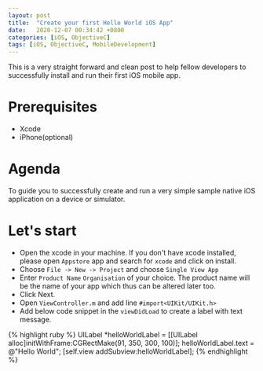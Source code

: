 ```yaml
---
layout: post
title:  "Create your first Hello World iOS App"
date:   2020-12-07 00:34:42 +0800
categories: [iOS, ObjectiveC]
tags: [iOS, ObjectiveC, MobileDevelopment]
---
```

This is a very straight forward and clean post to help fellow developers to successfully install and run their first iOS mobile app. 

# Prerequisites
- Xcode
- iPhone(optional)

# Agenda
To guide you to successfully create and run a very simple sample native iOS application on a device or simulator.

# Let's start
- Open the xcode in your machine. If you don't have xcode installed, please open `Appstore` app and search for `xcode` and click on install.
- Choose `File -> New -> Project` and choose `Single View App`
- Enter `Product Name`  `Organisation` of your choice. The product name will be the name of your app which thus can be altered later too.
- Click Next.
- Open `ViewController.m` and add line `#import<UIKit/UIKit.h>`
- Add below code snippet in the `viewDidLoad` to create a label with text message.


{% highlight ruby %}
UILabel *helloWorldLabel = [[UILabel alloc]initWithFrame:CGRectMake(91, 350, 300, 100)];
helloWorldLabel.text = @"Hello World";
[self.view addSubview:helloWorldLabel];
{% endhighlight %}

